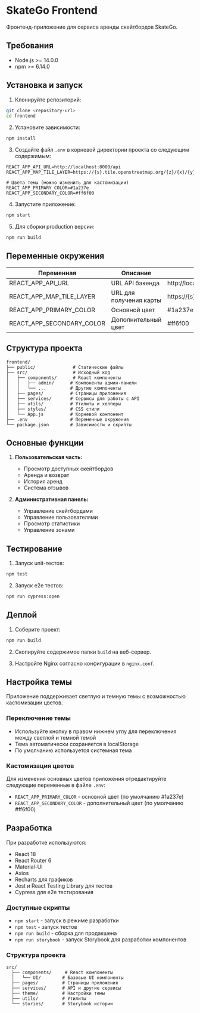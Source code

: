 # SkateGo Frontend

Фронтенд-приложение для сервиса аренды скейтбордов SkateGo.

## Требования

- Node.js >= 14.0.0
- npm >= 6.14.0

## Установка и запуск

1. Клонируйте репозиторий:
```bash
git clone <repository-url>
cd frontend
```

2. Установите зависимости:
```bash
npm install
```

3. Создайте файл `.env` в корневой директории проекта со следующим содержимым:
```
REACT_APP_API_URL=http://localhost:8000/api
REACT_APP_MAP_TILE_LAYER=https://{s}.tile.openstreetmap.org/{z}/{x}/{y}.png

# Цвета темы (можно изменить для кастомизации)
REACT_APP_PRIMARY_COLOR=#1a237e
REACT_APP_SECONDARY_COLOR=#ff6f00
```

4. Запустите приложение:
```bash
npm start
```

5. Для сборки production версии:
```bash
npm run build
```

## Переменные окружения

| Переменная | Описание | Значение по умолчанию |
|------------|----------|----------------------|
| REACT_APP_API_URL | URL API бэкенда | http://localhost:8000/api |
| REACT_APP_MAP_TILE_LAYER | URL для получения карты | https://{s}.tile.openstreetmap.org/{z}/{x}/{y}.png |
| REACT_APP_PRIMARY_COLOR | Основной цвет | #1a237e |
| REACT_APP_SECONDARY_COLOR | Дополнительный цвет | #ff6f00 |

## Структура проекта

```
frontend/
├── public/              # Статические файлы
├── src/                 # Исходный код
│   ├── components/      # React компоненты
│   │   ├── admin/      # Компоненты админ-панели
│   │   └── ...         # Другие компоненты
│   ├── pages/          # Страницы приложения
│   ├── services/       # Сервисы для работы с API
│   ├── utils/          # Утилиты и хелперы
│   ├── styles/         # CSS стили
│   └── App.js          # Корневой компонент
├── .env                # Переменные окружения
└── package.json        # Зависимости и скрипты
```

## Основные функции

1. **Пользовательская часть:**
   - Просмотр доступных скейтбордов
   - Аренда и возврат
   - История аренд
   - Система отзывов

2. **Административная панель:**
   - Управление скейтбордами
   - Управление пользователями
   - Просмотр статистики
   - Управление зонами

## Тестирование

1. Запуск unit-тестов:
```bash
npm test
```

2. Запуск e2e тестов:
```bash
npm run cypress:open
```

## Деплой

1. Соберите проект:
```bash
npm run build
```

2. Скопируйте содержимое папки `build` на веб-сервер.

3. Настройте Nginx согласно конфигурации в `nginx.conf`.

## Настройка темы

Приложение поддерживает светлую и темную темы с возможностью кастомизации цветов.

### Переключение темы

- Используйте кнопку в правом нижнем углу для переключения между светлой и темной темой
- Тема автоматически сохраняется в localStorage
- По умолчанию используется системная тема

### Кастомизация цветов

Для изменения основных цветов приложения отредактируйте следующие переменные в файле `.env`:

- `REACT_APP_PRIMARY_COLOR` - основной цвет (по умолчанию #1a237e)
- `REACT_APP_SECONDARY_COLOR` - дополнительный цвет (по умолчанию #ff6f00)

## Разработка

При разработке используются:
- React 18
- React Router 6
- Material-UI
- Axios
- Recharts для графиков
- Jest и React Testing Library для тестов
- Cypress для e2e тестирования

### Доступные скрипты

- `npm start` - запуск в режиме разработки
- `npm test` - запуск тестов
- `npm run build` - сборка для продакшена
- `npm run storybook` - запуск Storybook для разработки компонентов

### Структура проекта

```
src/
  ├── components/     # React компоненты
  │   └── UI/        # Базовые UI компоненты
  ├── pages/         # Страницы приложения
  ├── services/      # API и другие сервисы
  ├── theme/         # Настройки темы
  ├── utils/         # Утилиты
  └── stories/       # Storybook истории
```
